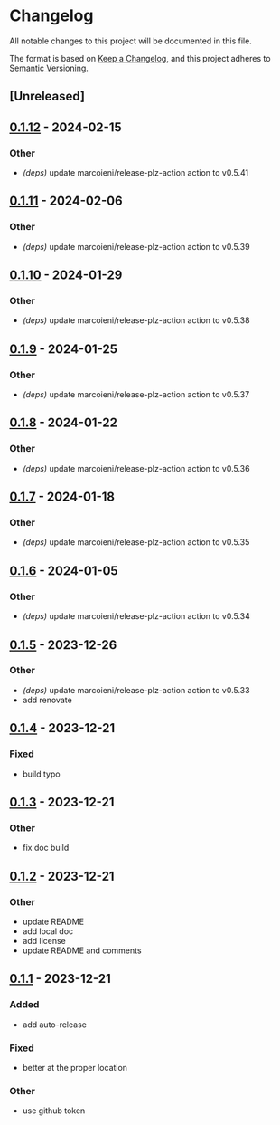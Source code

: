 # Changelog
All notable changes to this project will be documented in this file.

The format is based on [Keep a Changelog](https://keepachangelog.com/en/1.0.0/),
and this project adheres to [Semantic Versioning](https://semver.org/spec/v2.0.0.html).

## [Unreleased]

## [0.1.12](https://github.com/Miaxos/octokit-rs/compare/v0.1.11...v0.1.12) - 2024-02-15

### Other
- *(deps)* update marcoieni/release-plz-action action to v0.5.41

## [0.1.11](https://github.com/Miaxos/octokit-rs/compare/v0.1.10...v0.1.11) - 2024-02-06

### Other
- *(deps)* update marcoieni/release-plz-action action to v0.5.39

## [0.1.10](https://github.com/Miaxos/octokit-rs/compare/v0.1.9...v0.1.10) - 2024-01-29

### Other
- *(deps)* update marcoieni/release-plz-action action to v0.5.38

## [0.1.9](https://github.com/Miaxos/octokit-rs/compare/v0.1.8...v0.1.9) - 2024-01-25

### Other
- *(deps)* update marcoieni/release-plz-action action to v0.5.37

## [0.1.8](https://github.com/Miaxos/octokit-rs/compare/v0.1.7...v0.1.8) - 2024-01-22

### Other
- *(deps)* update marcoieni/release-plz-action action to v0.5.36

## [0.1.7](https://github.com/Miaxos/octokit-rs/compare/v0.1.6...v0.1.7) - 2024-01-18

### Other
- *(deps)* update marcoieni/release-plz-action action to v0.5.35

## [0.1.6](https://github.com/Miaxos/octokit-rs/compare/v0.1.5...v0.1.6) - 2024-01-05

### Other
- *(deps)* update marcoieni/release-plz-action action to v0.5.34

## [0.1.5](https://github.com/Miaxos/octokit-rs/compare/v0.1.4...v0.1.5) - 2023-12-26

### Other
- *(deps)* update marcoieni/release-plz-action action to v0.5.33
- add renovate

## [0.1.4](https://github.com/Miaxos/octokit-rs/compare/v0.1.3...v0.1.4) - 2023-12-21

### Fixed
- build typo

## [0.1.3](https://github.com/Miaxos/octokit-rs/compare/v0.1.2...v0.1.3) - 2023-12-21

### Other
- fix doc build

## [0.1.2](https://github.com/Miaxos/octokit-rs/compare/v0.1.1...v0.1.2) - 2023-12-21

### Other
- update README
- add local doc
- add license
- update README and comments

## [0.1.1](https://github.com/Miaxos/octokit-rs/compare/v0.1.0...v0.1.1) - 2023-12-21

### Added
- add auto-release

### Fixed
- better at the proper location

### Other
- use github token
